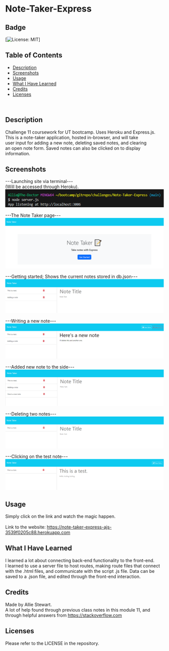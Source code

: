 # Note-Taker-Express

## Badge
[![License: MIT](https://img.shields.io/badge/License-MIT-yellow.svg)]
</br>

## Table of Contents
- [Description](#description)
- [Screenshots](#screenshots)
- [Usage](#usage)
- [What I Have Learned](#what-i-have-learned)
- [Credits](#credits)
- [Licenses](#licenses)
</br>

## Description
Challenge 11 coursework for UT bootcamp. Uses Heroku and Express.js. </br>
This is a note-taker application, hosted in-browser, and will take </br>
user input for adding a new note, deleting saved notes, and clearing </br>
an open note form. Saved notes can also be clicked on to display information. </br>

## Screenshots
---Launching site via terminal--- </br>
(Will be accessed through Heroku). </br>
![Alt text](images/1_launching_the_site.png)

---The Note Taker page--- </br>
![Alt text](images/2_main_page.png)

---Getting started; Shows the current notes stored in db.json--- </br>
![Alt text](images/3_current_notes.png)

---Writing a new note--- </br>
![Alt text](images/4_add_note.png)

---Added new note to the side--- </br>
![Alt text](images/5_note_added.png)

---Deleting two notes--- </br>
![Alt text](images/6_deleted_notes.png)

---Clicking on the test note--- </br>
![Alt text](images/7_clicking_on_old_note.png)

## Usage
Simply click on the link and watch the magic happen. </br>  
Link to the website: https://note-taker-express-ajs-3539f0205c88.herokuapp.com </br>

## What I Have Learned
I learned a lot about connecting back-end functionality to the front-end. </br>
I learned to use a server file to host routes, making route files that connect </br>
with the .html files, and communicate with the script .js file. Data can be  </br>
saved to a .json file, and edited through the front-end interaction. </br>

## Credits
Made by Allie Stewart. </br>
A lot of help found through previous class notes in this module 11, and </br>
through helpful answers from https://stackoverflow.com </br>

## Licenses
Please refer to the LICENSE in the repository. </br>
